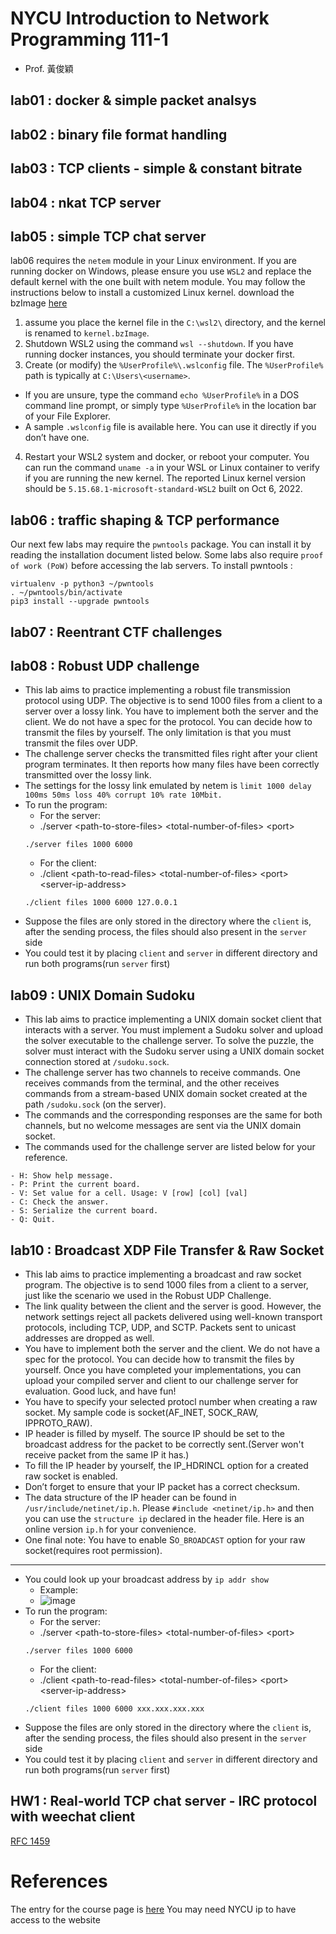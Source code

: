 # NYCU Introduction to Network Programming 111-1
* Prof. 黃俊穎

## lab01 : docker & simple packet analsys

## lab02 : binary file format handling

## lab03 : TCP clients - simple & constant bitrate

## lab04 : nkat TCP server

## lab05 : simple TCP chat server


lab06 requires the `netem` module in your Linux environment.
If you are running docker on Windows, please ensure you use `WSL2` and replace the default kernel with the one built with netem module.
You may follow the instructions below to install a customized Linux kernel.
download the bzImage [here](https://inp111.zoolab.org/wsl/kernel.bzImage)
1. assume you place the kernel file in the `C:\wsl2\` directory, and the kernel is renamed to `kernel.bzImage`.
2. Shutdown WSL2 using the command `wsl --shutdown`. If you have running docker instances, you should terminate your docker first.
3. Create (or modify) the `%UserProfile%\.wslconfig` file. The `%UserProfile%` path is typically at `C:\Users\<username>`. 
  - If you are unsure, type the command `echo %UserProfile%` in a DOS command line prompt, or simply type `%UserProfile%` in the location bar of your File Explorer. 
  - A sample `.wslconfig` file is available here. You can use it directly if you don’t have one.
4. Restart your WSL2 system and docker, or reboot your computer. You can run the command `uname -a` in your WSL or Linux container to verify if you are running the new kernel. The reported Linux kernel version should be `5.15.68.1-microsoft-standard-WSL2` built on Oct 6, 2022.
## lab06 : traffic shaping & TCP performance



Our next few labs may require the `pwntools` package. 
You can install it by reading the installation document listed below.
Some labs also require `proof of work (PoW)` before accessing the lab servers. 
To install pwntools :
```
virtualenv -p python3 ~/pwntools
. ~/pwntools/bin/activate
pip3 install --upgrade pwntools
```
## lab07 : Reentrant CTF challenges

## lab08 : Robust UDP challenge
* This lab aims to practice implementing a robust file transmission protocol using UDP. The objective is to send 1000 files from a client to a server over a lossy link. You have to implement both the server and the client. We do not have a spec for the protocol. You can decide how to transmit the files by yourself. The only limitation is that you must transmit the files over UDP.
* The challenge server checks the transmitted files right after your client program terminates. It then reports how many files have been correctly transmitted over the lossy link. 
* The settings for the lossy link emulated by netem is `limit 1000 delay 100ms 50ms loss 40% corrupt 10% rate 10Mbit.`
* To run the program:
  * For the server:
  * ./server \<path-to-store-files\> \<total-number-of-files\> \<port\>
  ```console
  ./server files 1000 6000
  ```
  * For the client:
  * ./client \<path-to-read-files\> \<total-number-of-files\> \<port\> \<server-ip-address\>
  ```console
  ./client files 1000 6000 127.0.0.1
  ```
* Suppose the files are only stored in the directory where the `client` is, after the sending process, the files should also present in the `server` side
* You could test it by placing `client` and `server` in different directory and run both programs(run `server` first)

## lab09 : UNIX Domain Sudoku
* This lab aims to practice implementing a UNIX domain socket client that interacts with a server. You must implement a Sudoku solver and upload the solver executable to the challenge server. To solve the puzzle, the solver must interact with the Sudoku server using a UNIX domain socket connection stored at `/sudoku.sock`.
* The challenge server has two channels to receive commands. One receives commands from the terminal, and the other receives commands from a stream-based UNIX domain socket created at the path `/sudoku.sock` (on the server). 
* The commands and the corresponding responses are the same for both channels, but no welcome messages are sent via the UNIX domain socket.
* The commands used for the challenge server are listed below for your reference.
```
- H: Show help message.
- P: Print the current board.
- V: Set value for a cell. Usage: V [row] [col] [val]
- C: Check the answer.
- S: Serialize the current board.
- Q: Quit.
```

## lab10 : Broadcast XDP File Transfer & Raw Socket
* This lab aims to practice implementing a broadcast and raw socket program. The objective is to send 1000 files from a client to a server, just like the scenario we used in the Robust UDP Challenge. 
* The link quality between the client and the server is good. However, the network settings reject all packets delivered using well-known transport protocols, including TCP, UDP, and SCTP. Packets sent to unicast addresses are dropped as well. 
* You have to implement both the server and the client. We do not have a spec for the protocol. You can decide how to transmit the files by yourself. Once you have completed your implementations, you can upload your compiled server and client to our challenge server for evaluation. Good luck, and have fun!
* You have to specify your selected protocl number when creating a raw socket. My sample code is socket(AF_INET, SOCK_RAW, IPPROTO_RAW).
* IP header is filled by myself. The source IP should be set to the broadcast address for the packet to be correctly sent.(Server won't receive packet from the same IP it has.)
* To fill the IP header by yourself, the IP_HDRINCL option for a created raw socket is enabled. 
* Don’t forget to ensure that your IP packet has a correct checksum.
* The data structure of the IP header can be found in `/usr/include/netinet/ip.h`. Please `#include <netinet/ip.h>` and then you can use the `structure ip` declared in the header file. Here is an online version `ip.h` for your convenience.
* One final note: You have to enable S`O_BROADCAST` option for your raw socket(requires root permission).
---
* You could look up your broadcast address by `ip addr show`
  * Example:
  * ![image](https://user-images.githubusercontent.com/79355721/210176806-0a2ce91a-3a4e-4dff-b592-c00d7b486b52.png)
* To run the program:
  * For the server:
  * ./server \<path-to-store-files\> \<total-number-of-files\> \<port\>
  ```console
  ./server files 1000 6000
  ```
  * For the client:
  * ./client \<path-to-read-files\> \<total-number-of-files\> \<port\> \<server-ip-address\>
  ```console
  ./client files 1000 6000 xxx.xxx.xxx.xxx
  ```
* Suppose the files are only stored in the directory where the `client` is, after the sending process, the files should also present in the `server` side
* You could test it by placing `client` and `server` in different directory and run both programs(run `server` first)

## HW1 : Real-world TCP chat server - IRC protocol with weechat client
[RFC 1459](https://www.rfc-editor.org/rfc/rfc1459)



# References
The entry for the course page is [here](https://people.cs.nctu.edu.tw/~chuang/courses/netprog/)
You may need NYCU ip to have access to the website
